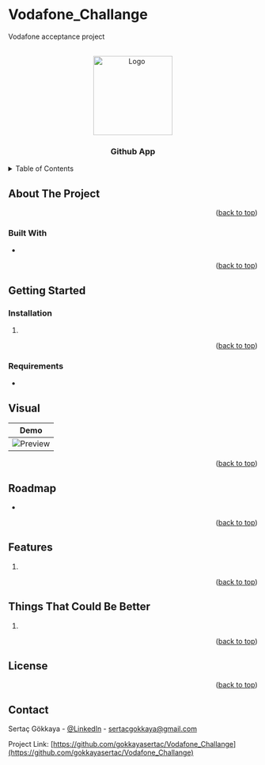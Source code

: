 # Vodafone_Challange
Vodafone acceptance project
<div id="top"></div>
<!--
*** Thanks for checking out the Best-README-Template. If you have a suggestion
*** that would make this better, please fork the repo and create a pull request
*** or simply open an issue with the tag "enhancement".
*** Don't forget to give the project a star!
*** Thanks again! Now go create something AMAZING! :D
-->



<!-- PROJECT LOGO -->
<br />
<div align="center">
  <a href="https://github.com/gokkayasertac/Vodafone_Challange">
    <img src="countryLogo.webp" alt="Logo" width="160" height="160">
  </a>

<h3 align="center">Github App</h3>

</div>



<!-- TABLE OF CONTENTS -->
<details>
  <summary>Table of Contents</summary>
  <ol>
    <li>
      <a href="#about-the-project">About The Project</a>
      <ul>
        <li><a href="#built-with">Built With</a></li>
      </ul>
    </li>
    <li>
      <a href="#getting-started">Getting Started</a>
      <ul>
        <li><a href="#prerequisites">Prerequisites</a></li>
        <li><a href="#installation">Installation</a></li>
      </ul>
    </li>
    <li><a href="#usage">Usage</a></li>
    <li><a href="#roadmap">Roadmap</a></li>
    <li><a href="#contributing">Contributing</a></li>
    <li><a href="#license">License</a></li>
    <li><a href="#contact">Contact</a></li>
    <li><a href="#acknowledgments">Acknowledgments</a></li>
  </ol>
</details>



<!-- ABOUT THE PROJECT -->
## About The Project

<p align="right">(<a href="#top">back to top</a>)</p>



### Built With

* 
<p align="right">(<a href="#top">back to top</a>)</p>



<!-- GETTING STARTED -->
## Getting Started

### Installation

1. 
<p align="right">(<a href="#top">back to top</a>)</p>

### Requirements

* 
<!-- USAGE EXAMPLES -->
## Visual
| Demo |  
| --- | 
| ![Preview](app.gif) | 

<p align="right">(<a href="#top">back to top</a>)</p>



<!-- ROADMAP -->
## Roadmap

- 

<p align="right">(<a href="#top">back to top</a>)</p>



<!-- FEATURES -->
## Features
1. 
<p align="right">(<a href="#top">back to top</a>)</p>


<!-- THINGS THAT COULD BE BETTER -->
## Things That Could Be Better
1. 
<p align="right">(<a href="#top">back to top</a>)</p>



<!-- LICENSE -->
## License

<p align="right">(<a href="#top">back to top</a>)</p>



<!-- CONTACT -->
## Contact

Sertaç Gökkaya - [@LinkedIn](https://www.linkedin.com/in/sertacgokkaya/) - sertacgokkaya@gmail.com

Project Link: [https://github.com/gokkayasertac/Vodafone_Challange](https://github.com/gokkayasertac/Vodafone_Challange)


<!-- MARKDOWN LINKS & IMAGES -->
<!-- https://www.markdownguide.org/basic-syntax/#reference-style-links -->